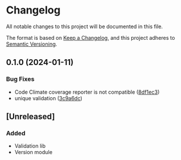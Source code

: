 # Changelog

All notable changes to this project will be documented in this file.

The format is based on [Keep a Changelog](https://keepachangelog.com/en/1.0.0/),
and this project adheres to [Semantic Versioning](https://semver.org/spec/v2.0.0.html).

## 0.1.0 (2024-01-11)


### Bug Fixes

* Code Climate coverage reporter is not compatible ([8df1ec3](https://www.github.com/flecto-io/hashy-validator/commit/8df1ec308a940a8f84e01456e1f9d0851c15035b))
* unique validation ([3c9a6dc](https://www.github.com/flecto-io/hashy-validator/commit/3c9a6dcc02d43cfb81103a52b3632d0d51c0329e))

## [Unreleased]

### Added

- Validation lib
- Version module
